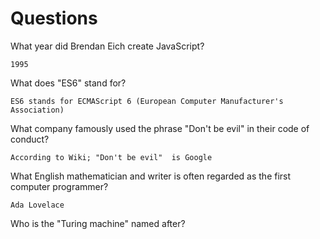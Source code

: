 # Questions

What year did Brendan Eich create JavaScript?

```
1995
```

What does "ES6" stand for?

```
ES6 stands for ECMAScript 6 (European Computer Manufacturer's Association)
```

What company famously used the phrase "Don't be evil" in their code of conduct?

```
According to Wiki; "Don't be evil"  is Google
```

What English mathematician and writer is often regarded as the first computer programmer?

```
Ada Lovelace
```

Who is the "Turing machine" named after?

```

```
